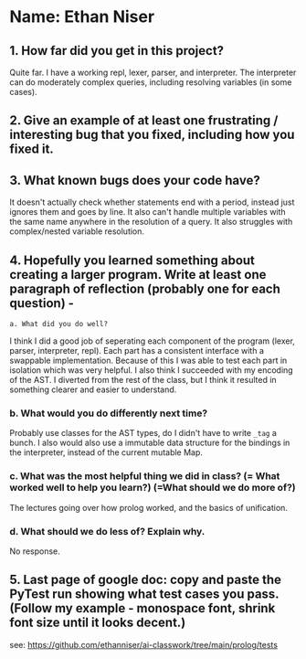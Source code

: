 # Name: Ethan Niser

## 1. How far did you get in this project?

Quite far. I have a working repl, lexer, parser, and interpreter. The interpreter can do moderately complex queries, including resolving variables (in some cases).

## 2. Give an example of at least one frustrating / interesting bug that you fixed, including how you fixed it.

## 3. What known bugs does your code have? 

It doesn't actually check whether statements end with a period, instead just ignores them and goes by line. It also can't handle multiple variables with the same name anywhere in the resolution of a query. It also struggles with complex/nested variable resolution.


## 4. Hopefully you learned something about creating a larger program. Write at least one paragraph of reflection (probably one for each question) - 
    a. What did you do well? 

I think I did a good job of seperating each component of the program (lexer, parser, interpreter, repl). Each part has a consistent interface with a swappable implementation. Because of this I was able to test each part in isolation which was very helpful.
I also think I succeeded with my encoding of the AST. I diverted from the rest of the class, but I think it resulted in something clearer and easier to understand.

### b. What would you do differently next time? 

Probably use classes for the AST types, do I didn't have to write `_tag` a bunch. I also would also use a immutable data structure for the bindings in the interpreter, instead of the current mutable Map.

### c. What was the most helpful thing we did in class? (= What worked well to help you learn?) (=What should we do more of?)

The lectures going over how prolog worked, and the basics of unification.

### d. What should we do less of? Explain why.

No response.

## 5. Last page of google doc: copy and paste the PyTest run showing what test cases you pass. (Follow my example - monospace font, shrink font size until it looks decent.)

see: https://github.com/ethanniser/ai-classwork/tree/main/prolog/tests